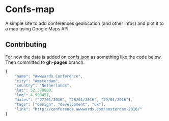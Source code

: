 # Confs-map

A simple site to add conferences geolocation (and other infos) and plot it to a map using Google Maps API.

## Contributing

For now the data is added on [confs.json](https://github.com/rssilva/confs-map/blob/gh-pages/confs.json) as something like the code below. Then committed to **gh-pages** branch.

```javascript
{
	"name": "Awwwards Conference",
	"city": "Amsterdam",
	"country": "Netherlands",
	"lat": 52.378800,
	"lng": 4.900451,
	"dates": ["27/01/2016", "28/01/2016", "29/01/2016"],
	"tags": ["design", "development", "ux"],
	"link": "http://conference.awwwards.com/amsterdam-2016/"
}
```
